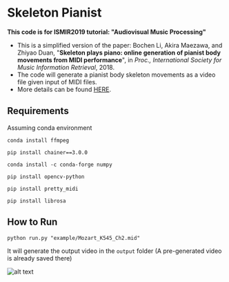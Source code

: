 
# Skeleton Pianist

**This code is for ISMIR2019 tutorial: "Audiovisual Music Processing"**

- This is a simplified version of the paper:
Bochen Li, Akira Maezawa, and Zhiyao Duan, "**Skeleton plays piano: online generation of pianist body movements from MIDI performance**", in *Proc., International Society for Music Information Retrieval*, 2018.
- The code will generate a pianist body skeleton movements as a video file given input of MIDI files.
- More details can be found [HERE](http://www.ece.rochester.edu/projects/air/projects/skeletonpianist.html).

## Requirements

Assuming conda environment

`conda install ffmpeg`

`pip install chainer==3.0.0`

`conda install -c conda-forge numpy`

`pip install opencv-python`

`pip install pretty_midi`

`pip install librosa`

## How to Run

`python run.py "example/Mozart_K545_Ch2.mid"`

It will generate the output video in the `output` folder
(A pre-generated video is already saved there)


![alt text](https://www.youtube.com/watch?v=JJcwV9cZiUY)
